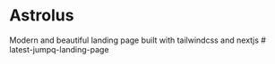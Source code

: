 # Astrolus

Modern and beautiful landing page built with tailwindcss and nextjs
#   l a t e s t - j u m p q - l a n d i n g - p a g e  
 